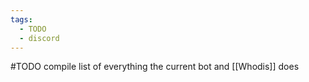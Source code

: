 ```yaml
---
tags:
  - TODO
  - discord
---
```

#TODO compile list of everything the current bot and [[Whodis]] does